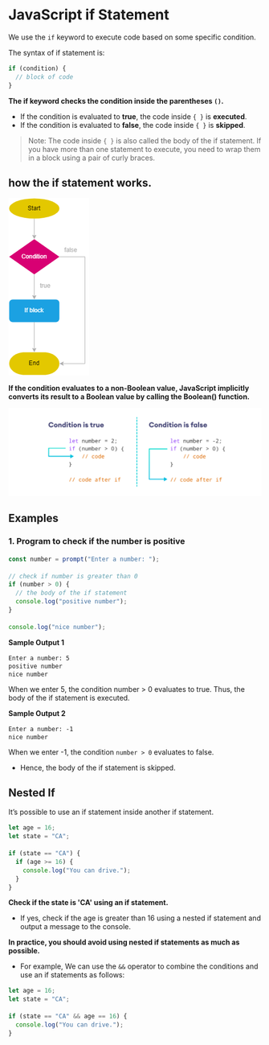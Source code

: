 # JavaScript if Statement

We use the `if` keyword to execute code based on some specific condition.

The syntax of if statement is:

```js
if (condition) {
  // block of code
}
```

**The if keyword checks the condition inside the parentheses `()`.**

- If the condition is evaluated to **true**, the code inside `{ }` is **executed**.
- If the condition is evaluated to **false**, the code inside `{ }` is **skipped**.

> Note: The code inside `{ }` is also called the body of the if statement.
> If you have more than one statement to execute, you need to wrap them in a block using a pair of curly braces.

## how the if statement works.

<div>
  <img src="../000_images/if_statement.png" style="margin: 0px auto;"/>
</div>

**If the condition evaluates to a non-Boolean value, JavaScript implicitly converts its result to a Boolean value by calling the Boolean() function.**

<div>
  <img src="../000_images/if_Statement2.png" style="margin: 0px auto; background:white"/>
</div>

## Examples

### 1. Program to check if the number is positive

```js
const number = prompt("Enter a number: ");

// check if number is greater than 0
if (number > 0) {
  // the body of the if statement
  console.log("positive number");
}

console.log("nice number");
```

**Sample Output 1**

```
Enter a number: 5
positive number
nice number
```

When we enter 5, the condition number > 0 evaluates to true. Thus, the body of the if statement is executed.

**Sample Output 2**

```
Enter a number: -1
nice number
```

When we enter -1, the condition `number > 0` evaluates to false.

- Hence, the body of the if statement is skipped.

## Nested If

It’s possible to use an if statement inside another if statement.

```js
let age = 16;
let state = "CA";

if (state == "CA") {
  if (age >= 16) {
    console.log("You can drive.");
  }
}
```

**Check if the state is 'CA' using an if statement.**

- If yes, check if the age is greater than 16 using a nested if statement and output a message to the console.

**In practice, you should avoid using nested if statements as much as possible.**

- For example, We can use the `&&` operator to combine the conditions and use an if statements as follows:

```js
let age = 16;
let state = "CA";

if (state == "CA" && age == 16) {
  console.log("You can drive.");
}
```
